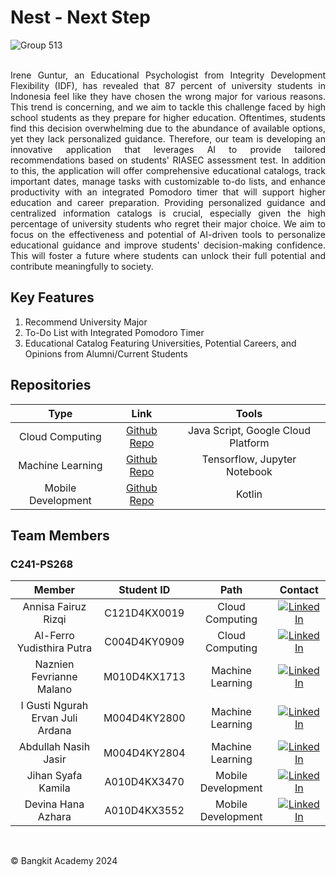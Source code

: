 # Nest - Next Step
![Group 513](https://github.com/Nest-NextStep/.github/assets/114007340/06b6b11f-75e6-418f-be25-ded10b66ed2c)
<br/>
<br/>
<p align="justify">
Irene Guntur, an Educational Psychologist from Integrity Development Flexibility (IDF), has revealed that 87 percent of university students in Indonesia feel like they have chosen the wrong major for various reasons. This trend is concerning, and we aim to tackle this challenge faced by high school students as they prepare for higher education. Oftentimes, students find this decision overwhelming due to the abundance of available options, yet they lack personalized guidance. Therefore, our team is developing an innovative application that leverages AI to provide tailored recommendations based on students' RIASEC assessment test. In addition to this, the application will offer comprehensive educational catalogs, track important dates, manage tasks with customizable to-do lists, and enhance productivity with an integrated Pomodoro timer that will support higher education and career preparation. Providing personalized guidance and centralized information catalogs is crucial, especially given the high percentage of university students who regret their major choice. We aim to focus on the effectiveness and potential of AI-driven tools to personalize educational guidance and improve students' decision-making confidence. This will foster a future where students can unlock their full potential and contribute meaningfully to society.
<p/>

## Key Features

1. Recommend University Major
2. To-Do List with Integrated Pomodoro Timer
3. Educational Catalog Featuring Universities, Potential Careers, and Opinions from Alumni/Current Students

## Repositories

|        Type        |                                Link                                |               Tools                |
| :----------------: | :----------------------------------------------------------------: | :--------------------------------: |
|  Cloud Computing   |    [Github Repo](https://github.com/Nest-NextStep/nest-backend)    | Java Script, Google Cloud Platform |
|  Machine Learning  | [Github Repo](https://github.com/Nest-NextStep/nest-backend-model) |    Tensorflow, Jupyter Notebook    |
| Mobile Development |    [Github Repo](https://github.com/Nest-NextStep/nest-android)    |               Kotlin               |

## Team Members

### C241-PS268

|              Member              |  Student ID  |        Path        |                                                                               Contact                                                                               |
| :------------------------------: | :----------: | :----------------: | :-----------------------------------------------------------------------------------------------------------------------------------------------------------------: |
|       Annisa Fairuz Rizqi        | C121D4KX0019 |  Cloud Computing   |        [![LinkedIn](https://img.shields.io/badge/LinkedIn-0077B5?style=for-the-badge&logo=linkedin&logoColor=white)](https://www.linkedin.com/in/annisaafr/)        |
|    Al-Ferro Yudisthira Putra     | C004D4KY0909 |  Cloud Computing   |     [![LinkedIn](https://img.shields.io/badge/LinkedIn-0077B5?style=for-the-badge&logo=linkedin&logoColor=white)](https://www.linkedin.com/in/yudisthiraputra)      |
|     Naznien Fevrianne Malano     | M010D4KX1713 |  Machine Learning  | [![LinkedIn](https://img.shields.io/badge/LinkedIn-0077B5?style=for-the-badge&logo=linkedin&logoColor=white)](https://www.linkedin.com/in/naznien-fevrianne-malano) |
| I Gusti Ngurah Ervan Juli Ardana | M004D4KY2800 |  Machine Learning  |       [![LinkedIn](https://img.shields.io/badge/LinkedIn-0077B5?style=for-the-badge&logo=linkedin&logoColor=white)](https://www.linkedin.com/in/ngurahervan/)       |
|       Abdullah Nasih Jasir       | M004D4KY2804 |  Machine Learning  |   [![LinkedIn](https://img.shields.io/badge/LinkedIn-0077B5?style=for-the-badge&logo=linkedin&logoColor=white)](https://www.linkedin.com/in/abdullahnasihjasir/)    |
|        Jihan Syafa Kamila        | A010D4KX3470 | Mobile Development |   [![LinkedIn](https://img.shields.io/badge/LinkedIn-0077B5?style=for-the-badge&logo=linkedin&logoColor=white)](https://www.linkedin.com/in/jihan-syafa-kamila/)    |
|        Devina Hana Azhara        | A010D4KX3552 | Mobile Development |       [![LinkedIn](https://img.shields.io/badge/LinkedIn-0077B5?style=for-the-badge&logo=linkedin&logoColor=white)](https://www.linkedin.com/in/devina-hana/)       |

<br/>

© Bangkit Academy 2024
